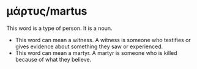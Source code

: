 # μάρτυς/martus 
This word is a type of person. It is a noun. 

* This word can mean a witness. A witness is someone who testifies or gives evidence about something they saw or experienced. 
* This word can mean a martyr. A martyr is someone who is killed because of what they believe.
